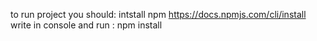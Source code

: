 to run project you should:
intstall npm https://docs.npmjs.com/cli/install
write in console and run : npm install